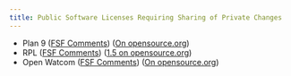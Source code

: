 ```yaml
---
title: Public Software Licenses Requiring Sharing of Private Changes
---
```

- Plan 9 ([FSF Comments](https://www.gnu.org/licenses/license-list.en.html#Plan9)) ([On opensource.org](https://opensource.org/licenses/plan9.php))
- RPL ([FSF Comments](https://www.gnu.org/licenses/license-list.en.html#RPL)) ([1.5 on opensource.org](https://opensource.org/licenses/RPL-1.5))
- Open Watcom ([FSF Comments](https://www.gnu.org/licenses/license-list.en.html#Watcom)) ([On opensource.org](https://opensource.org/licenses/Watcom-1.0))
